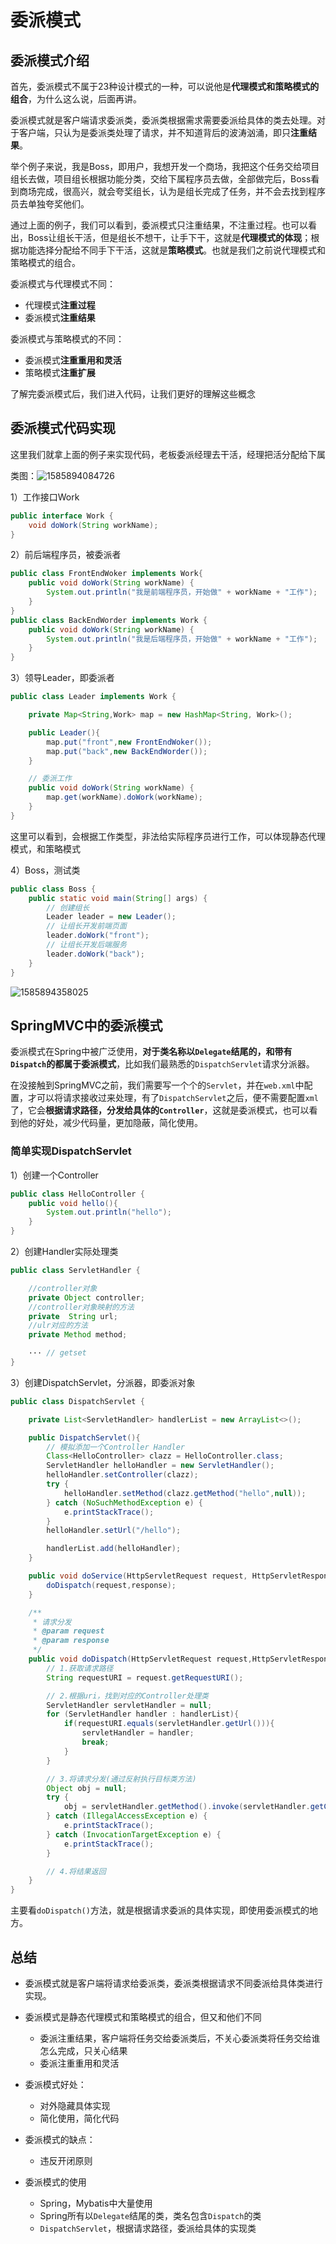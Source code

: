 # 委派模式

## 委派模式介绍

首先，委派模式不属于23种设计模式的一种，可以说他是**代理模式和策略模式的组合**，为什么这么说，后面再讲。

委派模式就是客户端请求委派类，委派类根据需求需要委派给具体的类去处理。对于客户端，只认为是委派类处理了请求，并不知道背后的波涛汹涌，即只**注重结果**。

举个例子来说，我是Boss，即用户，我想开发一个商场，我把这个任务交给项目组长去做，项目组长根据功能分类，交给下属程序员去做，全部做完后，Boss看到商场完成，很高兴，就会夸奖组长，认为是组长完成了任务，并不会去找到程序员去单独夸奖他们。

通过上面的例子，我们可以看到，委派模式只注重结果，不注重过程。也可以看出，Boss让组长干活，但是组长不想干，让手下干，这就是**代理模式的体现**；根据功能选择分配给不同手下干活，这就是**策略模式**。也就是我们之前说代理模式和策略模式的组合。

委派模式与代理模式不同：

- 代理模式**注重过程**
- 委派模式**注重结果**

委派模式与策略模式的不同：

- 委派模式**注重重用和灵活**
- 策略模式**注重扩展**

了解完委派模式后，我们进入代码，让我们更好的理解这些概念

## 委派模式代码实现

这里我们就拿上面的例子来实现代码，老板委派经理去干活，经理把活分配给下属

类图：![1585894084726](image/1585894084726.png)

1）工作接口Work

```java
public interface Work {
    void doWork(String workName);
}
```

2）前后端程序员，被委派者

```java
public class FrontEndWoker implements Work{
    public void doWork(String workName) {
        System.out.println("我是前端程序员，开始做" + workName + "工作");
    }
}
public class BackEndWorder implements Work {
    public void doWork(String workName) {
        System.out.println("我是后端程序员，开始做" + workName + "工作");
    }
}
```

3）领导Leader，即委派者

```java
public class Leader implements Work {

    private Map<String,Work> map = new HashMap<String, Work>();

    public Leader(){
        map.put("front",new FrontEndWoker());
        map.put("back",new BackEndWorder());
    }

    // 委派工作
    public void doWork(String workName) {
        map.get(workName).doWork(workName);
    }
}
```

这里可以看到，会根据工作类型，非法给实际程序员进行工作，可以体现静态代理模式，和策略模式

4）Boss，测试类

```java
public class Boss {
    public static void main(String[] args) {
        // 创建组长
        Leader leader = new Leader();
        // 让组长开发前端页面
        leader.doWork("front");
        // 让组长开发后端服务
        leader.doWork("back");
    }
}
```

![1585894358025](image/1585894358025.png)

## SpringMVC中的委派模式

委派模式在Spring中被广泛使用，**对于类名称以`Delegate`结尾的，和带有`Dispatch`的都属于委派模式**，比如我们最熟悉的`DispatchServlet`请求分派器。

在没接触到SpringMVC之前，我们需要写一个个的`Servlet`，并在`web.xml`中配置，才可以将请求接收过来处理，有了`DispatchServlet`之后，便不需要配置`xml`了，它会**根据请求路径，分发给具体的`Controller`**，这就是委派模式，也可以看到他的好处，减少代码量，更加隐蔽，简化使用。

### 简单实现DispatchServlet

1）创建一个Controller

```java
public class HelloController {
    public void hello(){
        System.out.println("hello");
    }
}
```

2）创建Handler实际处理类

```java
public class ServletHandler {

    //controller对象
    private Object controller;
    //controller对象映射的方法
    private  String url;
    //ulr对应的方法
    private Method method;

    ··· // getset
}
```

3）创建DispatchServlet，分派器，即委派对象

```java
public class DispatchServlet {

    private List<ServletHandler> handlerList = new ArrayList<>();

    public DispatchServlet(){
        // 模拟添加一个Controller Handler
        Class<HelloController> clazz = HelloController.class;
        ServletHandler helloHandler = new ServletHandler();
        helloHandler.setController(clazz);
        try {
            helloHandler.setMethod(clazz.getMethod("hello",null));
        } catch (NoSuchMethodException e) {
            e.printStackTrace();
        }
        helloHandler.setUrl("/hello");

        handlerList.add(helloHandler);
    }

    public void doService(HttpServletRequest request, HttpServletResponse response){
        doDispatch(request,response);
    }

    /**
     * 请求分发
     * @param request
     * @param response
     */
    public void doDispatch(HttpServletRequest request,HttpServletResponse response){
        // 1.获取请求路径
        String requestURI = request.getRequestURI();

        // 2.根据uri，找到对应的Controller处理类
        ServletHandler servletHandler = null;
        for (ServletHandler handler : handlerList){
            if(requestURI.equals(servletHandler.getUrl())){
                servletHandler = handler;
                break;
            }
        }

        // 3.将请求分发(通过反射执行目标类方法)
        Object obj = null;
        try {
            obj = servletHandler.getMethod().invoke(servletHandler.getController(), null);
        } catch (IllegalAccessException e) {
            e.printStackTrace();
        } catch (InvocationTargetException e) {
            e.printStackTrace();
        }

        // 4.将结果返回
    }
}
```

主要看`doDispatch()`方法，就是根据请求委派的具体实现，即使用委派模式的地方。



## 总结

- 委派模式就是客户端将请求给委派类，委派类根据请求不同委派给具体类进行实现。

- 委派模式是静态代理模式和策略模式的组合，但又和他们不同
  - 委派注重结果，客户端将任务交给委派类后，不关心委派类将任务交给谁怎么完成，只关心结果
  - 委派注重重用和灵活
- 委派模式好处：
  - 对外隐藏具体实现
  - 简化使用，简化代码

- 委派模式的缺点：
  - 违反开闭原则
- 委派模式的使用
  - Spring，Mybatis中大量使用
  - Spring所有以`Delegate`结尾的类，类名包含`Dispatch`的类
  - `DispatchServlet`，根据请求路径，委派给具体的实现类